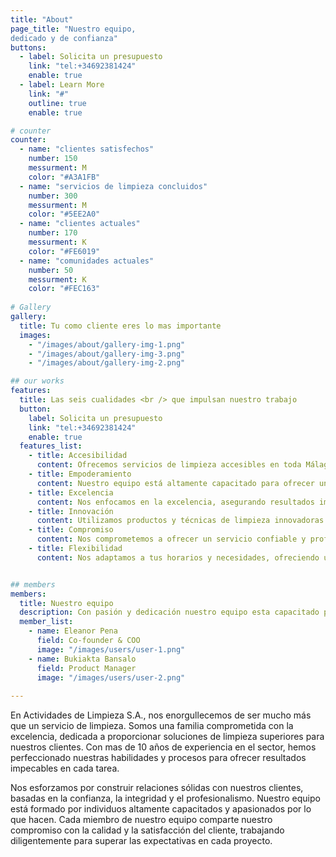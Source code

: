 ```yaml
---
title: "About"
page_title: "Nuestro equipo, 
dedicado y de confianza"
buttons:
  - label: Solicita un presupuesto
    link: "tel:+34692381424"
    enable: true
  - label: Learn More
    link: "#"
    outline: true
    enable: true

# counter
counter:
  - name: "clientes satisfechos"
    number: 150
    messurment: M
    color: "#A3A1FB"
  - name: "servicios de limpieza concluidos"
    number: 300
    messurment: M
    color: "#5EE2A0"
  - name: "clientes actuales"
    number: 170
    messurment: K
    color: "#FE6019"
  - name: "comunidades actuales"
    number: 50
    messurment: K
    color: "#FEC163"
    
# Gallery
gallery:
  title: Tu como cliente eres lo mas importante
  images:
    - "/images/about/gallery-img-1.png"
    - "/images/about/gallery-img-3.png"
    - "/images/about/gallery-img-2.png"

## our works
features:
  title: Las seis cualidades <br /> que impulsan nuestro trabajo
  button:
    label: Solicita un presupuesto
    link: "tel:+34692381424"
    enable: true
  features_list:
    - title: Accesibilidad
      content: Ofrecemos servicios de limpieza accesibles en toda Málaga, adaptándonos a las necesidades de cada cliente.
    - title: Empoderamiento
      content: Nuestro equipo está altamente capacitado para ofrecer un servicio de calidad y superar las expectativas de nuestros clientes.
    - title: Excelencia
      content: Nos enfocamos en la excelencia, asegurando resultados impecables en cada proyecto de limpieza que realizamos.
    - title: Innovación
      content: Utilizamos productos y técnicas de limpieza innovadoras para garantizar un servicio eficiente y de alta calidad.
    - title: Compromiso
      content: Nos comprometemos a ofrecer un servicio confiable y profesional, con atención al detalle en cada trabajo.
    - title: Flexibilidad
      content: Nos adaptamos a tus horarios y necesidades, ofreciendo un servicio de limpieza que se ajusta a tu estilo de vida o negocio.


## members
members:
  title: Nuestro equipo
  description: Con pasión y dedicación nuestro equipo esta capacitado para brindarte uno de los mjeores servicios de limpieza de toda Málaga.
  member_list:
    - name: Eleanor Pena
      field: Co-founder & COO
      image: "/images/users/user-1.png"
    - name: Bukiakta Bansalo
      field: Product Manager
      image: "/images/users/user-2.png"
    
---
```

En Actividades de Limpieza S.A., nos enorgullecemos de ser mucho más que un servicio de limpieza. Somos una familia comprometida con la excelencia, dedicada a proporcionar soluciones de limpieza superiores para nuestros clientes. Con mas de 10 años de experiencia en el sector, hemos perfeccionado nuestras habilidades y procesos para ofrecer resultados impecables en cada tarea.

Nos esforzamos por construir relaciones sólidas con nuestros clientes, basadas en la confianza, la integridad y el profesionalismo. Nuestro equipo está formado por individuos altamente capacitados y apasionados por lo que hacen. Cada miembro de nuestro equipo comparte nuestro compromiso con la calidad y la satisfacción del cliente, trabajando diligentemente para superar las expectativas en cada proyecto.
